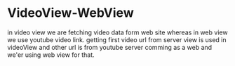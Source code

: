 # VideoView-WebView
in video view we are fetching video data form web site whereas in web view we use youtube video link.
getting first video url from server view is used in videoView and other url is from youtube server comming as a web and we'er using  web view for that.

